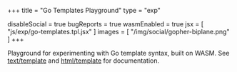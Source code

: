 +++
title = "Go Templates Playground"
type = "exp"

disableSocial = true
bugReports = true
wasmEnabled = true
jsx = [
    "js/exp/go-templates.tpl.jsx"
]
images = [
    "/img/social/gopher-biplane.png"
]
+++

Playground for experimenting with Go template syntax, built on WASM. See
[text/template][textPkg] and [html/template][htmlPkg] for documentation.

<!-- Links -->
[textPkg]: https://pkg.go.dev/text/template
[htmlPkg]: https://pkg.go.dev/html/template
